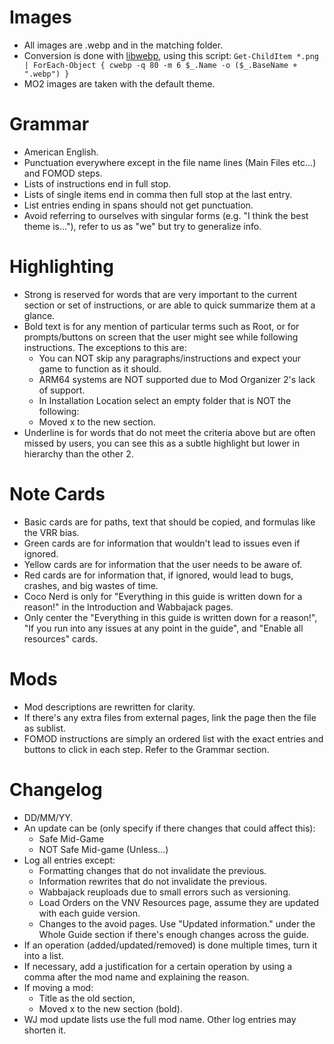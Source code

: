 # Images
- All images are .webp and in the matching folder.
- Conversion is done with [libwebp](https://storage.googleapis.com/downloads.webmproject.org/releases/webp/index.html), using this script: `Get-ChildItem *.png | ForEach-Object { cwebp -q 80 -m 6 $_.Name -o ($_.BaseName + ".webp") }`
- MO2 images are taken with the default theme.

# Grammar
- American English.
- Punctuation everywhere except in the file name lines (Main Files etc...) and FOMOD steps.
- Lists of instructions end in full stop.
- Lists of single items end in comma then full stop at the last entry.
- List entries ending in spans should not get punctuation.
- Avoid referring to ourselves with singular forms (e.g. "I think the best theme is..."), refer to us as "we" but try to generalize info.

# Highlighting
- Strong is reserved for words that are very important to the current section or set of instructions, or are able to quick summarize them at a glance.
- Bold text is for any mention of particular terms such as Root, or for prompts/buttons on screen that the user might see while following instructions. The exceptions to this are:
  - You can NOT skip any paragraphs/instructions and expect your game to function as it should.
  - ARM64 systems are NOT supported due to Mod Organizer 2's lack of support.
  - In Installation Location select an empty folder that is NOT the following:
  - Moved x to the new section.
- Underline is for words that do not meet the criteria above but are often missed by users, you can see this as a subtle highlight but lower in hierarchy than the other 2.

# Note Cards
- Basic cards are for paths, text that should be copied, and formulas like the VRR bias.
- Green cards are for information that wouldn't lead to issues even if ignored.
- Yellow cards are for information that the user needs to be aware of.
- Red cards are for information that, if ignored, would lead to bugs, crashes, and big wastes of time.
- Coco Nerd is only for "Everything in this guide is written down for a reason!" in the Introduction and Wabbajack pages.
- Only center the "Everything in this guide is written down for a reason!", "If you run into any issues at any point in the guide", and "Enable all resources" cards.

# Mods
- Mod descriptions are rewritten for clarity.
- If there's any extra files from external pages, link the page then the file as sublist.
- FOMOD instructions are simply an ordered list with the exact entries and buttons to click in each step. Refer to the Grammar section.

# Changelog
- DD/MM/YY.
- An update can be (only specify if there changes that could affect this):
    - Safe Mid-Game
    - NOT Safe Mid-game (Unless...)
- Log all entries except:
    - Formatting changes that do not invalidate the previous.
    - Information rewrites that do not invalidate the previous.
    - Wabbajack reuploads due to small errors such as versioning.
    - Load Orders on the VNV Resources page, assume they are updated with each guide version.
    - Changes to the avoid pages. Use "Updated information." under the Whole Guide section if there's enough changes across the guide.
- If an operation (added/updated/removed) is done multiple times, turn it into a list.
- If necessary, add a justification for a certain operation by using a comma after the mod name and explaining the reason.
- If moving a mod:
    - Title as the old section,
    - Moved x to the new section (bold).
- WJ mod update lists use the full mod name. Other log entries may shorten it.